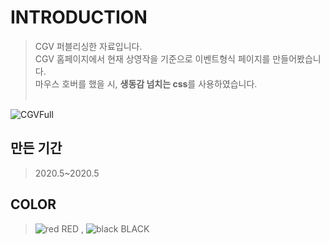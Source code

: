 # INTRODUCTION
> CGV 퍼블리싱한 자료입니다. <br>
> CGV 홈페이지에서 현재 상영작을 기준으로 이벤트형식 페이지를 만들어봤습니다. <br>
> 마우스 호버를 했을 시, <b>생동감 넘치는 css</b>를 사용하였습니다. <br><br>

![CGVFull](https://user-images.githubusercontent.com/58199479/83519811-93c1bd80-a517-11ea-96bd-c8f9a69b1323.png)

## 만든 기간
> 2020.5~2020.5

## COLOR
> ![red](https://user-images.githubusercontent.com/58199479/83524239-4a28a100-a51e-11ea-931f-690578c56750.PNG) RED , ![black](https://user-images.githubusercontent.com/58199479/83524236-49900a80-a51e-11ea-95c5-a68c644086c8.PNG) BLACK


